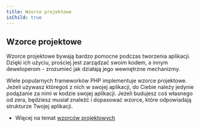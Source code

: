 ```yaml
---
title: Wzorce projektowe
isChild: true
---
```


## Wzorce projektowe

Wzorce projektowe bywają bardzo pomocne podczas tworzenia aplikacji. Dzięki ich użyciu, prościej jest zarządzać swoim
kodem, a innym deweloperom - zrozumieć jak działają jego wewnętrzne mechanizmy.

Wiele popularnych frameworków PHP implementuje wzorce projektowe. Jeżeli używasz któregoś z nich w swojej aplikacji,
do Ciebie należy jedynie podążanie za nimi w kodzie swojej aplikacji. Jeżeli budujesz coś własnego od zera, będziesz
musiał znaleźć i dopasować wzorce, które odpowiadają strukturze Twojej aplikacji.

* Więcej na temat [wzorców projektowych](/pages/Design-Patterns.html)
